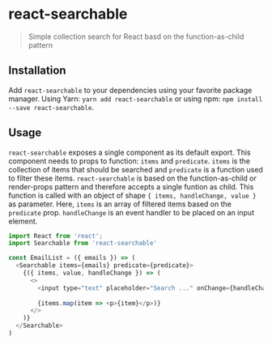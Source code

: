 # react-searchable

> Simple collection search for React basd on the function-as-child pattern

## Installation
Add `react-searchable` to your dependencies using your favorite package manager. Using Yarn: `yarn add react-searchable` or using npm: `npm install --save react-searchable`.

## Usage
`react-searchable` exposes a single component as its default export. This component needs to props to function: `items` and `predicate`. `items` is the collection of items that should be searched and `predicate` is a function used to filter these items.
`react-searchable` is based on the function-as-child or render-props pattern and therefore accepts a single funtion as child. This function is called with an object of shape `{ items, handleChange, value }` as parameter. Here, `items` is an array of filtered items based on the `predicate` prop. `handleChange` is an event handler to be placed on an input element.

```javascript
import React from 'react';
import Searchable from 'react-searchable'

const EmailList = ({ emails }) => (
  <Searchable items={emails} predicate={predicate}>
    {({ items, value, handleChange }) => (
      <>
        <input type="text" placeholder="Search ..." onChange={handleChange} />
        
        {items.map(item => <p>{item}</p>)}
      </>
    )}
  </Searchable>
)
```
